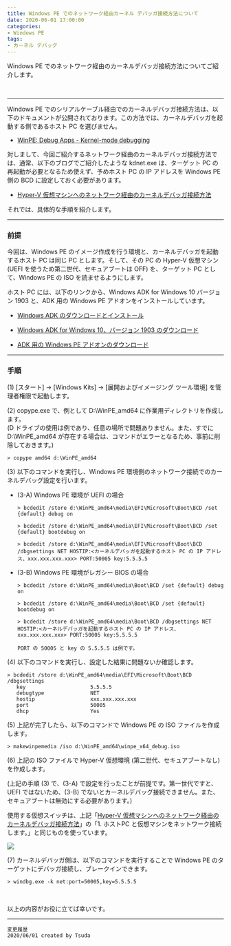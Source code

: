 ```yaml
---
title: Windows PE でのネットワーク経由カーネル デバッガ接続方法について
date: 2020-06-01 17:00:00
categories:
- Windows PE
tags:
- カーネル デバッグ
---
```

Windows PE でのネットワーク経由のカーネルデバッガ接続方法についてご紹介します。
<!-- more -->
<br>

***
Windows PE でのシリアルケーブル経由でのカーネルデバッガ接続方法は、以下のドキュメントが公開されております。この方法では、カーネルデバッガを起動する側であるホスト PC を選びません。  
- [WinPE: Debug Apps - Kernel-mode debugging](https://docs.microsoft.com/en-us/windows-hardware/manufacture/desktop/winpe-debug-apps#kernel-mode-debugging)  

対しまして、今回ご紹介するネットワーク経由のカーネルデバッガ接続方法では、通常、以下のブログでご紹介したような kdnet.exe は、ターゲット PC の再起動が必要となるため使えず、予めホスト PC の IP アドレスを Windows PE 側の BCD に設定しておく必要があります。  
- [Hyper-V 仮想マシンへのネットワーク経由のカーネルデバッガ接続方法](https://social.msdn.microsoft.com/Forums/ja-JP/db91ddff-f8ff-49d8-bef2-2a0c596414c2/hyperv-?forum=wdksupportteamja)  

それでは、具体的な手順を紹介します。

***
### 前提
今回は、Windows PE のイメージ作成を行う環境と、カーネルデバッガを起動するホスト PC は同じ PC とします。そして、その PC の Hyper-V 仮想マシン (UEFI を使うため第二世代、セキュアブートは OFF) を、ターゲット PC として、Windows PE の ISO を読ませるようにします。  

ホスト PC には、以下のリンクから、Windows ADK for Windows 10 バージョン 1903 と、ADK 用の Windows PE アドオンをインストールしています。  

- [Windows ADK のダウンロードとインストール](https://docs.microsoft.com/ja-jp/windows-hardware/get-started/adk-install)

- [Windows ADK for Windows 10、バージョン 1903 のダウンロード](https://go.microsoft.com/fwlink/?linkid=2086042)

- [ADK 用の Windows PE アドオンのダウンロード](https://go.microsoft.com/fwlink/?linkid=2087112)

***
### 手順

(1) [スタート] -> [Windows Kits] -> [展開およびイメージング ツール環境] を管理者権限で起動します。

(2) copype.exe で、例として D:\WinPE_amd64 に作業用ディレクトリを作成します。  
(D ドライブの使用は例であり、任意の場所で問題ありません。また、すでに D:\WinPE_amd64 が存在する場合は、コマンドがエラーとなるため、事前に削除しておきます。)

```console
> copype amd64 d:\WinPE_amd64
```

(3) 以下のコマンドを実行し、Windows PE 環境側のネットワーク接続でのカーネルデバッグ設定を行います。  

- (3-A) Windows PE 環境が UEFI の場合

   ```
   > bcdedit /store d:\WinPE_amd64\media\EFI\Microsoft\Boot\BCD /set {default} debug on

   > bcdedit /store d:\WinPE_amd64\media\EFI\Microsoft\Boot\BCD /set {default} bootdebug on

   > bcdedit /store d:\WinPE_amd64\media\EFI\Microsoft\Boot\BCD /dbgsettings NET HOSTIP:<カーネルデバッガを起動するホスト PC の IP アドレス、xxx.xxx.xxx.xxx> PORT:50005 key:5.5.5.5
   ```

- (3-B) Windows PE 環境がレガシー BIOS の場合

   ```
   > bcdedit /store d:\WinPE_amd64\media\Boot\BCD /set {default} debug on

   > bcdedit /store d:\WinPE_amd64\media\Boot\BCD /set {default} bootdebug on

   > bcdedit /store d:\WinPE_amd64\media\Boot\BCD /dbgsettings NET HOSTIP:<カーネルデバッガを起動するホスト PC の IP アドレス、xxx.xxx.xxx.xxx> PORT:50005 key:5.5.5.5
   ```

   `PORT の 50005 と key の 5.5.5.5 は例です。`

(4) 以下のコマンドを実行し、設定した結果に問題ないか確認します。  
```
> bcdedit /store d:\WinPE_amd64\media\EFI\Microsoft\Boot\BCD /dbgsettings
   key                     5.5.5.5
   debugtype               NET
   hostip                  xxx.xxx.xxx.xxx
   port                    50005
   dhcp                    Yes
```

(5) 上記が完了したら、以下のコマンドで Windows PE の ISO ファイルを作成します。  
```
> makewinpemedia /iso d:\WinPE_amd64\winpe_x64_debug.iso
```

(6) 上記の ISO ファイルで Hyper-V 仮想環境 (第二世代、セキュアブートなし) を作成します。  

(上記の手順 (3) で、(3-A) で設定を行ったことが前提です。第一世代ですと、UEFI ではないため、(3-B) でないとカーネルデバッグ接続できません。また、セキュアブートは無効にする必要があります。)  

使用する仮想スイッチは、上記「[Hyper-V 仮想マシンへのネットワーク経由のカーネルデバッガ接続方法](https://social.msdn.microsoft.com/Forums/ja-JP/db91ddff-f8ff-49d8-bef2-2a0c596414c2/hyperv?forum=wdksupportteamja)」の「1. ホストPC と仮想マシンをネットワーク接続します。」と同じものを使っています。
  
<div align="left">
<img src="https://jpwdkblog.github.io/images/SecureBootSetting.png">
</div>

(7) カーネルデバッガ側は、以下のコマンドを実行することで Windows PE のターゲットにデバッガ接続し、ブレークインできます。  
   ```
   > windbg.exe -k net:port=50005,key=5.5.5.5
   ```
<br>

以上の内容がお役に立てば幸いです。  
***
`変更履歴`  
`2020/06/01 created by Tsuda`  